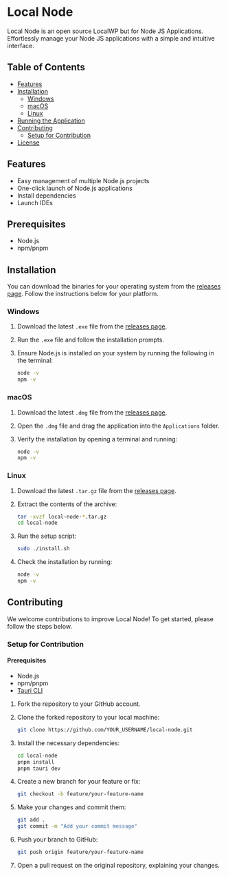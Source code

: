 # Local Node

Local Node is an open source LocalWP but for Node JS Applications. Effortlessly manage your Node JS applications with a simple and intuitive interface.

## Table of Contents

- [Features](#features)
- [Installation](#installation)
  - [Windows](#windows)
  - [macOS](#macos)
  - [Linux](#linux)
- [Running the Application](#running-the-application)
- [Contributing](#contributing)
  - [Setup for Contribution](#setup-for-contribution)
- [License](#license)

## Features

- Easy management of multiple Node.js projects
- One-click launch of Node.js applications
- Install dependencies
- Launch IDEs

## Prerequisites

- Node.js
- npm/pnpm

## Installation

You can download the binaries for your operating system from the [releases page](https://github.com/SoftServedWeb-com/local-node/releases). Follow the instructions below for your platform.

### Windows

1. Download the latest `.exe` file from the [releases page](https://github.com/SoftServedWeb-com/local-node/releases).
2. Run the `.exe` file and follow the installation prompts.
3. Ensure Node.js is installed on your system by running the following in the terminal:

    ```bash
    node -v
    npm -v
    ```

### macOS

1. Download the latest `.dmg` file from the [releases page](https://github.com/SoftServedWeb-com/local-node/releases).
2. Open the `.dmg` file and drag the application into the `Applications` folder.
3. Verify the installation by opening a terminal and running:

    ```bash
    node -v
    npm -v
    ```

### Linux

1. Download the latest `.tar.gz` file from the [releases page](https://github.com/SoftServedWeb-com/local-node/releases).
2. Extract the contents of the archive:

    ```bash
    tar -xvzf local-node-*.tar.gz
    cd local-node
    ```

3. Run the setup script:

    ```bash
    sudo ./install.sh
    ```

4. Check the installation by running:

    ```bash
    node -v
    npm -v
    ```


## Contributing

We welcome contributions to improve Local Node! To get started, please follow the steps below.

### Setup for Contribution

#### Prerequisites

- Node.js
- npm/pnpm
- [Tauri CLI](https://tauri.app/v1/guides/getting-started/prerequisites)

1. Fork the repository to your GitHub account.
2. Clone the forked repository to your local machine:

    ```bash
    git clone https://github.com/YOUR_USERNAME/local-node.git
    ```

3. Install the necessary dependencies:

    ```bash
    cd local-node
    pnpm install
    pnpm tauri dev
    ```

4. Create a new branch for your feature or fix:

    ```bash
    git checkout -b feature/your-feature-name
    ```

5. Make your changes and commit them:

    ```bash
    git add .
    git commit -m "Add your commit message"
    ```

6. Push your branch to GitHub:

    ```bash
    git push origin feature/your-feature-name
    ```

7. Open a pull request on the original repository, explaining your changes.

